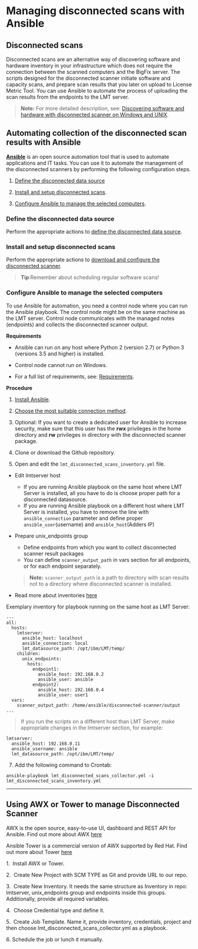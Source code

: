 
# Managing disconnected scans with Ansible

## Disconnected scans

Disconnected scans are an alternative way of discovering software and hardware inventory in your infrastructure which does not require the connection between the scanned computers and the BigFix server. The scripts designed for the disconnected scanner initiate software and capacity scans, and prepare scan results that you later on upload to License Metric Tool.
You can use Ansible to automate the process of uploading the scan results from the endpoints to the LMT server.

>**Note:** For more detailed description, see: [Discovering software and hardware with disconnected scanner on Windows and UNIX](https://www.ibm.com/support/knowledgecenter/SS8JFY_9.2.0/com.ibm.lmt.doc/Inventory/planinconf/c_disc_sys_main.html).

## Automating collection of the disconnected scan results with Ansible 

[**Ansible**](https://docs.ansible.com/ansible/latest/index.html#about-ansible) is an open source automation tool that is used to automate applications and IT tasks. You can use it to automate the management of the disconnected scanners by performing the following configuration steps.


1. [Define the disconnected data source](#define-the-disconnected-data-source)

1. [Install and setup disconnected scans](#install-and-setup-disconnected-scans).

1. [Configure Ansible to manage the selected computers](#configure-ansible-to-manage-the-selected-computers).

### Define the disconnected data source

Perform the appropriate actions to [define the disconnected data source](https://www.ibm.com/support/knowledgecenter/SS8JFY_9.2.0/com.ibm.lmt.doc/Inventory/planinconf/t_disc_sys_datasource.html).   

### Install and setup disconnected scans

Perform the appropriate actions to [download and configure the disconnected scanner](https://www.ibm.com/support/knowledgecenter/SS8JFY_9.2.0/com.ibm.lmt.doc/Inventory/planinconf/t_disc_sys_downloading.html).

> **Tip**:Remember about scheduling regular software scans!

### Configure Ansible to manage the selected computers

To use Ansible for automation, you need a control node where you can run the Ansible playbook. The control node might be on the same machine as the LMT server. Control node communicates with the managed notes (endpoints) and collects the disconnected scanner output.

**Requirements**

- Ansible can run on any host where Python 2 (version 2.7) or Python 3 (versions 3.5 and higher) is installed.

- Control node cannot run on Windows.

- For a full list of requirements, see: [Requirements](https://docs.ansible.com/ansible/latest/installation_guide/intro_installation.html#control-node-requirements).

**Procedure**

1. [Install Ansible](https://docs.ansible.com/ansible/latest/installation_guide/intro_installation.html#installing-the-control-node).

2. [Choose the most suitable connection method](https://docs.ansible.com/ansible/latest/user_guide/intro_getting_started.html#remote-connection-information).

3. Optional: If you want to create a dedicated user for Ansible to increase security, make sure that this user has the **rwx** privileges in the home directory and **rw** privileges in directory with the disconnected scanner package.

4. Clone or download the Github repository.

5. Open and edit the `lmt_disconnected_scans_inventory.yml` file.
- Edit lmtserver host
    - If you are running Ansible playbook on the same host where LMT Server is installed, all you have to do is choose proper path for a disconnected datasource.
    - If you are running Ansible playbook on a different host where LMT Server is installed, you have to remove the line with `ansible_connection` parameter and define proper `ansible_user`(username) and `ansible_host`(Adders IP)

- Prepare unix_endpoints group 
    - Define endpoints from which you want to collect disconnected scanner result packages
    - You can define `scanner_output_path` in vars section for all endpoints, or for each endpoint separately.
    >**Note:** `scanner_output_path` is a path to directory with scan results not to a directory where disconnected scanner is installed. 

- Read more about inventories [here](https://docs.ansible.com/ansible/latest/user_guide/intro_inventory.html)

Exemplary inventory for playbook running on the same host as LMT Server:
```
---
all: 
  hosts:
    lmtserver:
      ansible_host: localhost
      ansible_connection: local
      lmt_datasource_path: /opt/ibm/LMT/temp/
    children:
      unix_endpoints:
        hosts:
          endpoint1:
            ansible_host: 192.168.0.2
            ansible_user: ansible
          endpoint2:
            ansible_host: 192.168.0.4
            ansible_user: user1
  vars:
    scanner_output_path: /home/ansible/disconnected-scanner/output
...
```
>If you run the scripts on a different host than LMT Server, make appropriate changes in the lmtserver section, for example:

```
lmtserver:
  ansible_host: 192.168.0.11
  ansible_username: ansible
  lmt_datasource_path: /opt/ibm/LMT/temp/
```

7. Add the following command to Crontab:

`ansible-playbook lmt_disconnected_scans_collector.yml -i lmt_disconnected_scans_inventory.yml`

___

## Using AWX or Tower to manage Disconnected Scanner

AWX is the open source, easy-to-use UI, dashboard and REST API for Ansible. 
Find out more about AWX [here](https://github.com/ansible/awx) 

Ansible Tower is a commercial version of AWX supported by Red Hat.
Find out more about Tower [here](https://www.ansible.com/products/tower)

1.  Install AWX or Tower.

2.  Create New Project with SCM TYPE as Git and provide URL to our repo.

3.  Create New Inventory. It needs the same structure as Inventory in repo: 
lmtserver, unix_endpoints group and endpoints inside this groups. Additionally, provide all required variables.

4.  Choose Credential type and define it.

5.  Create Job Template. Name it, provide inventory, credentials, project and then choose lmt_disconnected_scans_collector.yml as a playbook.

6. Schedule the job or lunch it manually.
